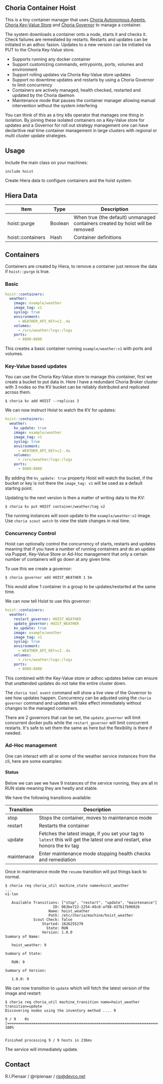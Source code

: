 ## Choria Container Hoist

This is a tiny container manager that uses [Choria Autonomous Agents](https://choria.io/docs/autoagents/), [Choria Key-Value Store](https://choria.io/docs/streams/key-value/) and [Choria Governor](https://choria.io/docs/streams/governor/) to manage a container.

The system downloads a container onto a node, starts it and checks it. Check failures are remediated by restarts. Restarts and updates can be initiated in an adhoc fasion.
Updates to a new version can be initiated via PUT to the Choria Key-Value store.

 * Supports running any docker container
 * Support customizing commands, entrypoints, ports, volumes and environment
 * Support rolling updates via Choria Key-Value store updates
 * Support no downtime updates and restarts by using a Choria Governor to limit concurrency
 * Containers are actively managed, health checked, restarted and updated by the Choria daemon
 * Maintenance mode that pauses the container manager allowing manual intervention without the system interfering

You can think of this as a tiny k8s operator that manages one thing in isolation.  By joining these isolated containers on a Key-Value store for updates and a Governor
for roll out strategy management one can have declaritive real time container management in large clusters with regional or multi cluster update strategies.

## Usage

Include the main class on your machines:

```puppet
include hoist
```

Create Hiera data to configure containers and the hoist system.

## Hiera Data

|Item|Type|Description|
|----|----|-----------|
|hoist::purge|Boolean|When true (the default) unmanaged containers created by hoist will be removed|
|hoist::containers|Hash|Container definitions|

## Containers

Containers are created by Hiera, to remove a container just remove the data if `hoist::purge` is true.

### Basic

```yaml
hoist::containers:
  weather:
    image: example/weather
    image_tag: v1
    syslog: true
    environment:
      - WEATHER_API_KEY=c2..4a
    volumes:
      - /srv/weather/logs:/logs
    ports:
      - 8080:8080
```

This creates a basic container running `example/weather:v1` with ports and volumes.

### Key-Value based updates

You can use the Choria Key-Value store to manage this container, first we create a bucket to put data in.
Here I have a redundant Choria Broker cluster with 3 nodes so the KV bucket can be reliably distributed
and replicated across them.

```nohighlight
$ choria kv add HOIST --replicas 3
```

We can now instruct Hoist to watch the KV for updates:

```yaml
hoist::containers:
  weather:
    kv_update: true
    image: example/weather
    image_tag: v1
    syslog: true
    environment:
      - WEATHER_API_KEY=c2..4a
    volumes:
      - /srv/weather/logs:/logs
    ports:
      - 8080:8080
```

By adding the `kv_update: true` property Hoist will watch the bucket, if the bucket or key is not there
the `image_tag: v1` will be used as a default starting point.

Updating to the next version is then a matter of writing data to the KV:

```nohighlight
$ choria kv put HOIST container/weather/tag v2
```

The running instances will soon update to the `example/weather:v2` image. Use `choria scout watch` to view
the state changes in real time.

### Concurrency Control

Hoist can optionally control the concurrency of starts, restarts and updates meaning that if you have a number of
running containers and do an update via Puppet, Key-Value Store or Ad-Hoc management that only a certain number
of containers will go down at any given time.

To use this we create a governor:

```nohighlight
$ choria governor add HOIST_WEATHER 1 5m
```

This would allow 1 container in a group to be updates/restarted at the same time.

We can now tell Hoist to use this governor:

```yaml
hoist::containers:
  weather:
    restart_governor: HOIST_WEATHER
    update_governor: HOIST_WEATHER
    kv_update: true
    image: example/weather
    image_tag: v1
    syslog: true
    environment:
      - WEATHER_API_KEY=c2..4a
    volumes:
      - /srv/weather/logs:/logs
    ports:
      - 8080:8080
```

This combined with the Key-Value store or adhoc updates below can ensure that unattended updates do not
take the entire cluster down.

The `choria tool event` command will show a live view of the Governor to see how updates happen. Concurrency
can be adjusted using the `choria governor` command and updates will take effect immediately without changes
to the managed containers.

There are 2 governors that can be set, the `update_governor` will limit concurrent docker pulls while the `restart_governor`
will limit concurrent restarts.  It's safe to set them the same as here but the flexibility is there if needed.

### Ad-Hoc management

One can interact with all or some of the weather service instances from the cli, here are some examples:

#### Status

Below we can see we have 9 instances of the service running, they are all in RUN state meaning they
are heatly and stable.

We have the following transitions available:

|Transition|Description|
|----------|-----------|
|stop      |Stops the container, moves to maintenance mode
|restart   |Restarts the container|
|update    |Fetches the latest image, if you set your tag to `latest` this will get the latest one and restart, else honors the kv tag|
|maintenace|Enter maintenance mode stopping health checks and remediation|

Once in maintenance mode the `resume` transition will put things back to normal.

```
$ choria req choria_util machine_state name=hoist_weather
...
n1-lon

   Available Transitions: ["stop", "restart", "update", "maintenance"]
                      ID: 063be722-2254-49c0-af88-437b17b96926
                    Name: hoist_weather
                    Path: /etc/choria/machine/hoist_weather
             Scout Check: false
                 Started: 1626255270
                   State: RUN
                 Version: 1.0.0
Summary of Name:

   hoist_weather: 9

Summary of State:

   RUN: 9

Summary of Version:

   1.0.0: 9
```

We can now transition to `update` which will fetch the latest version of the image and restart:

```
$ choria req choria_util machine_transition name=hoist_weather transition=update
Discovering nodes using the inventory method .... 9

9 / 9    0s [==============================================================================] 100%


Finished processing 9 / 9 hosts in 236ms
```

The service will immediately update.

## Contact

R.I.Pienaar / @ripienaar / rip@devco.net

